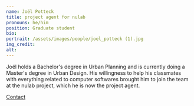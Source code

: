 ```yaml
---
name: Joël Potteck
title: project agent for nulab
pronouns: he/him
position: Graduate student
bio:
portrait: /assets/images/people/joel_potteck (1).jpg
img_credit:
alt:
---
```

Joël holds a Bachelor's degree in Urban Planning and is currently doing a Master's degree in Urban Design. His willingness to help his classmates with everything related to computer softwares brought him to join the team at the nulab project, which he is now the project agent.

[Contact](https://www.linkedin.com/in/jo%C3%ABl-potteck-54a769269/)
